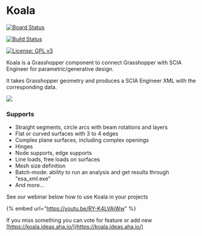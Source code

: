 # Koala
[![Board Status](https://dev.azure.com/jarabroz/1c37fca5-d711-4c44-b967-83b47e2631b4/2d85ad6f-58b6-4132-9a00-c2a6ae77d146/_apis/work/boardbadge/ac2c8eaf-0309-4d0a-aaaa-9aa28e58fc92?columnOptions=1)](https://dev.azure.com/jarabroz/1c37fca5-d711-4c44-b967-83b47e2631b4/_boards/board/t/2d85ad6f-58b6-4132-9a00-c2a6ae77d146/Microsoft.FeatureCategory/)

[![Build Status](https://jarabroz.visualstudio.com/Koala/_apis/build/status/jarabroz.Koala?branchName=master)](https://jarabroz.visualstudio.com/Koala/_build/latest?definitionId=1&branchName=master)

[![License: GPL v3](https://img.shields.io/badge/License-GPLv3-blue.svg)](https://www.gnu.org/licenses/gpl-3.0)

Koala is a Grasshopper component to connect Grasshopper with SCIA Engineer for parametric/generative design.

It takes Grasshopper geometry and produces a SCIA Engineer XML with the corresponding data.

[![](https://resources.scia.net/en/garage/images/grasshopperkoala_thumb_0_100.png)](https://resources.scia.net/en/garage/images/grasshopperkoala.png)

### Supports

* Straight segments, circle arcs with beam rotations and layers
* Flat or curved surfaces with 3 to 4 edges
* Complex plane surfaces, including complex openings
* Hinges
* Node supports, edge supports
* Line loads, free loads on surfaces
* Mesh size definition
* Batch-mode: ability to run an analysis and get results through "esa\_xml.exe"
* And more…

See our webinar below how to use Koala in your projects

{% embed url="https://youtu.be/RY-K4LVAiWw" %}

If you miss something you can vote for feature or add new [https://koala.ideas.aha.io/](https://koala.ideas.aha.io/)



